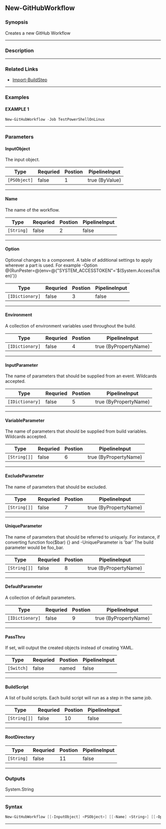 
New-GitHubWorkflow
------------------
### Synopsis
Creates a new GitHub Workflow

---
### Description
---
### Related Links
* [Import-BuildStep](Import-BuildStep.md)
---
### Examples
#### EXAMPLE 1
```PowerShell
New-GitHubWorkflow -Job TestPowerShellOnLinux
```

---
### Parameters
#### **InputObject**

The input object.



|Type            |Requried|Postion|PipelineInput |
|----------------|--------|-------|--------------|
|```[PSObject]```|false   |1      |true (ByValue)|
---
#### **Name**

The name of the workflow.



|Type          |Requried|Postion|PipelineInput|
|--------------|--------|-------|-------------|
|```[String]```|false   |2      |false        |
---
#### **Option**

Optional changes to a component.
A table of additional settings to apply wherever a part is used.
For example -Option @{RunPester=@{env=@{"SYSTEM_ACCESSTOKEN"='$(System.AccessToken)'}}



|Type               |Requried|Postion|PipelineInput|
|-------------------|--------|-------|-------------|
|```[IDictionary]```|false   |3      |false        |
---
#### **Environment**

A collection of environment variables used throughout the build.



|Type               |Requried|Postion|PipelineInput        |
|-------------------|--------|-------|---------------------|
|```[IDictionary]```|false   |4      |true (ByPropertyName)|
---
#### **InputParameter**

The name of parameters that should be supplied from an event.
Wildcards accepted.



|Type               |Requried|Postion|PipelineInput        |
|-------------------|--------|-------|---------------------|
|```[IDictionary]```|false   |5      |true (ByPropertyName)|
---
#### **VariableParameter**

The name of parameters that should be supplied from build variables.
Wildcards accepted.



|Type            |Requried|Postion|PipelineInput        |
|----------------|--------|-------|---------------------|
|```[String[]]```|false   |6      |true (ByPropertyName)|
---
#### **ExcludeParameter**

The name of parameters that should be excluded.



|Type            |Requried|Postion|PipelineInput        |
|----------------|--------|-------|---------------------|
|```[String[]]```|false   |7      |true (ByPropertyName)|
---
#### **UniqueParameter**

The name of parameters that should be referred to uniquely.
For instance, if converting function foo($bar) {} and -UniqueParameter is 'bar'
The build parameter would be foo_bar.



|Type            |Requried|Postion|PipelineInput        |
|----------------|--------|-------|---------------------|
|```[String[]]```|false   |8      |true (ByPropertyName)|
---
#### **DefaultParameter**

A collection of default parameters.



|Type               |Requried|Postion|PipelineInput        |
|-------------------|--------|-------|---------------------|
|```[IDictionary]```|false   |9      |true (ByPropertyName)|
---
#### **PassThru**

If set, will output the created objects instead of creating YAML.



|Type          |Requried|Postion|PipelineInput|
|--------------|--------|-------|-------------|
|```[Switch]```|false   |named  |false        |
---
#### **BuildScript**

A list of build scripts.  Each build script will run as a step in the same job.



|Type            |Requried|Postion|PipelineInput|
|----------------|--------|-------|-------------|
|```[String[]]```|false   |10     |false        |
---
#### **RootDirectory**

|Type          |Requried|Postion|PipelineInput|
|--------------|--------|-------|-------------|
|```[String]```|false   |11     |false        |
---
### Outputs
System.String


---
### Syntax
```PowerShell
New-GitHubWorkflow [[-InputObject] <PSObject>] [[-Name] <String>] [[-Option] <IDictionary>] [[-Environment] <IDictionary>] [[-InputParameter] <IDictionary>] [[-VariableParameter] <String[]>] [[-ExcludeParameter] <String[]>] [[-UniqueParameter] <String[]>] [[-DefaultParameter] <IDictionary>] [-PassThru] [[-BuildScript] <String[]>] [[-RootDirectory] <String>] [<CommonParameters>]
```
---


